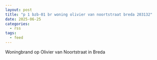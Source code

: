 ```yaml
---
layout: post
title: "p 1 bzb-01 br woning olivier van noortstraat breda 203132"
date: 2025-06-25
categories: 
  - rss
tags: 
  - feed
---
```


Woningbrand op Olivier van Noortstraat in Breda
